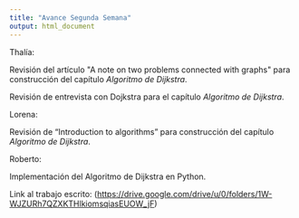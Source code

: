 ```yaml
---
title: "Avance Segunda Semana"
output: html_document
---
```


Thalía: 

Revisión del artículo "A note on two problems connected with graphs" para construcción del capítulo *Algoritmo de Dijkstra*.

Revisión de entrevista con Dojkstra para el capítulo *Algoritmo de Dijkstra*.

Lorena: 

Revisión de “Introduction to algorithms” para construcción del capítulo *Algoritmo de Dijkstra*.

Roberto:

Implementación del Algoritmo de Dijkstra en Python.

Link al trabajo escrito: (https://drive.google.com/drive/u/0/folders/1W-WJZURh7QZXKTHlkiomsqiasEUOW_jF)